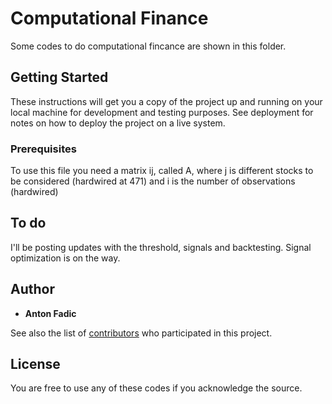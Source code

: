 # Computational Finance

Some codes to do computational fincance are shown in this folder.

## Getting Started

These instructions will get you a copy of the project up and running on your local machine for development and testing purposes. See deployment for notes on how to deploy the project on a live system.

### Prerequisites

To use this file you need a matrix ij, called A, where j is different stocks to be considered (hardwired at 471) and i is the number of observations (hardwired)


## To do

I'll be posting updates with the threshold, signals and backtesting. Signal optimization is on the way.

## Author

* **Anton Fadic** 

See also the list of [contributors](https://github.com/your/project/contributors) who participated in this project.

## License

You are free to use any of these codes if you acknowledge the source. 
